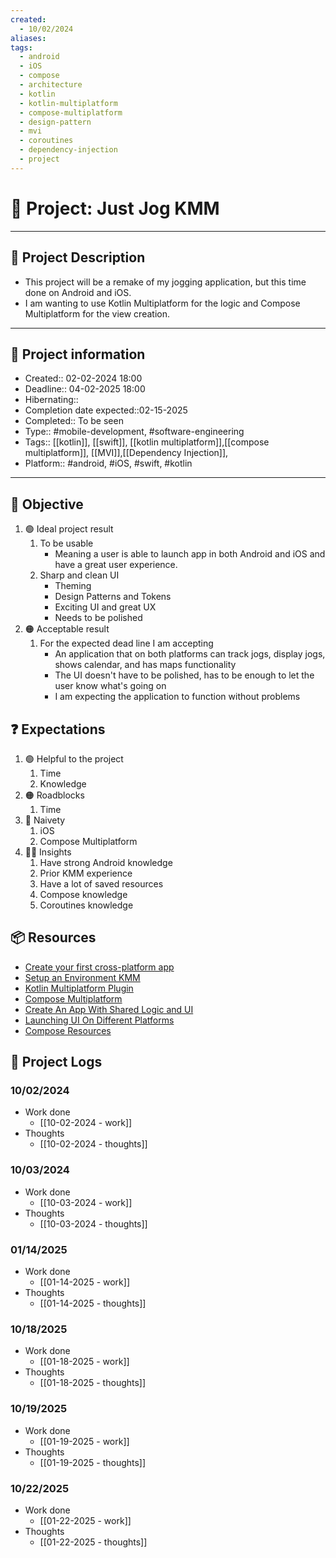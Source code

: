 ```yaml
---
created:
  - 10/02/2024
aliases: 
tags:
  - android
  - iOS
  - compose
  - architecture
  - kotlin
  - kotlin-multiplatform
  - compose-multiplatform
  - design-pattern
  - mvi
  - coroutines
  - dependency-injection
  - project
---
```


# 🚀 Project: Just Jog KMM
___

## 🧾 Project Description
- This project will be a remake of my jogging application, but this time done on Android and iOS.
- I am wanting to use Kotlin Multiplatform for the logic and Compose Multiplatform for the view creation.
---
## 📢 Project information
- Created::  02-02-2024 18:00
- Deadline:: 04-02-2025 18:00
- Hibernating:: 
- Completion date expected::02-15-2025 
- Completed:: To be seen
- Type:: #mobile-development, #software-engineering
- Tags:: [[kotlin]], [[swift]], [[kotlin multiplatform]],[[compose multiplatform]], [[MVI]],[[Dependency Injection]], 
- Platform:: #android, #iOS, #swift, #kotlin

___
## 🎯 Objective

1. 🟢 Ideal project result
	1. To be usable
		- Meaning a user is able to launch app in both Android and iOS and have a great user experience.
	2. Sharp and clean UI
		- Theming
		- Design Patterns and Tokens
		- Exciting UI and great UX
		- Needs to be polished
1. 🟠 Acceptable result
	1. For the expected dead line I am accepting
		- An application that on both platforms can track jogs, display jogs, shows calendar, and has maps functionality
		- The UI doesn't have to be polished, has to be enough to let the user know what's going on
		- I am expecting the application to function without problems 

## ❓ Expectations
1. 🟢 Helpful to the project
	1. Time
	2. Knowledge
2. 🟠 Roadblocks
	1. Time
3. 👶 Naivety
	1. iOS
	2. Compose Multiplatform
4. 👨‍💻 Insights
	1. Have strong Android knowledge
	2. Prior KMM experience
	3. Have a lot of saved resources
	4. Compose knowledge
	5. Coroutines knowledge

## 📦 Resources 
- [Create your first cross-platform app](https://www.jetbrains.com/help/kotlin-multiplatform-dev/multiplatform-create-first-app.html#examine-the-project-structure)
- [Setup an Environment KMM](https://www.jetbrains.com/help/kotlin-multiplatform-dev/multiplatform-setup.html)
- [Kotlin Multiplatform Plugin](https://plugins.jetbrains.com/plugin/14936-kotlin-multiplatform)
- [Compose Multiplatform](https://www.jetbrains.com/compose-multiplatform/)
- [Create An App With Shared Logic and UI](https://www.jetbrains.com/help/kotlin-multiplatform-dev/compose-multiplatform-create-first-app.html#examine-the-project-structure)
- [Launching UI On Different Platforms](https://www.jetbrains.com/help/kotlin-multiplatform-dev/compose-multiplatform-explore-composables.html#launching-ui-on-different-platforms)
- [Compose Resources](https://www.jetbrains.com/help/kotlin-multiplatform-dev/compose-multiplatform-resources-usage.html#interaction-with-other-libraries-and-resources)
## 📂 Project Logs 
### 10/02/2024
- Work done
	- [[10-02-2024 - work]]
- Thoughts
	- [[10-02-2024 - thoughts]]

### 10/03/2024
- Work done
	- [[10-03-2024 - work]]
- Thoughts
	- [[10-03-2024 - thoughts]]

### 01/14/2025
- Work done
	- [[01-14-2025 - work]]
- Thoughts
	- [[01-14-2025 - thoughts]]

### 10/18/2025
- Work done
	- [[01-18-2025 - work]]
- Thoughts
	- [[01-18-2025 - thoughts]]

### 10/19/2025
- Work done
	- [[01-19-2025 - work]]
- Thoughts
	- [[01-19-2025 - thoughts]]

### 10/22/2025
- Work done
	- [[01-22-2025 - work]]
- Thoughts
	- [[01-22-2025 - thoughts]]

